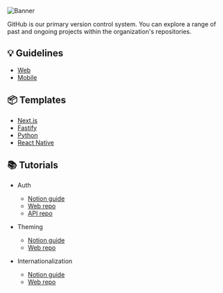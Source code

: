 ![Banner](https://github.com/user-attachments/assets/4028f3af-2718-4dca-81a6-b2500bc22d65)

GitHub is our primary version control system. You can explore a range of past and ongoing projects within the organization's repositories.

## 💡 Guidelines
- [Web](https://www.notion.so/lumitech/Web-Guidelines-5a622d0c4d4d44bfb8b41a5fbbfd6e35)
- [Mobile](https://www.notion.so/lumitech/Mobile-Guidelines-1132b58051d580f48193c7733be48ac3)

## 📦 Templates
- [Next.js](https://github.com/lumitech-co/lumitech-react-nextjs-template)
- [Fastify](https://github.com/lumitech-co/lumitech-api-template-fastify)
- [Python](https://github.com/lumitech-co/lumitech-python-template)
- [React Native](https://github.com/lumitech-co/react-native-template)

## 📚 Tutorials
- Auth
  - [Notion guide](https://www.notion.so/lumitech/Auth-1062b58051d580e9a2a7d8d34e994f02?pvs=4)
  - [Web repo](https://github.com/lumitech-co/auth-tutorial)
  - [API repo](https://github.com/lumitech-co/auth-api-tutorial)

- Theming
  - [Notion guide](https://github.com/lumitech-co/theming-tutorial)
  - [Web repo](https://github.com/lumitech-co/theming-tutorial)

- Internationalization
  - [Notion guide](https://github.com/lumitech-co/internationalization-tutorial)
  - [Web repo](https://github.com/lumitech-co/internationalization-tutorial)
